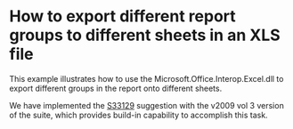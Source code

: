 # How to export different report groups to different sheets in an XLS file


<p>This example illustrates how to use the Microsoft.Office.Interop.Excel.dll to export different groups in the report onto different sheets.</p><p>We have implemented the <a href="https://www.devexpress.com/Support/Center/p/S33129">S33129</a> suggestion with the v2009 vol 3 version of the suite, which provides build-in capability to accomplish this task.</p>

<br/>


